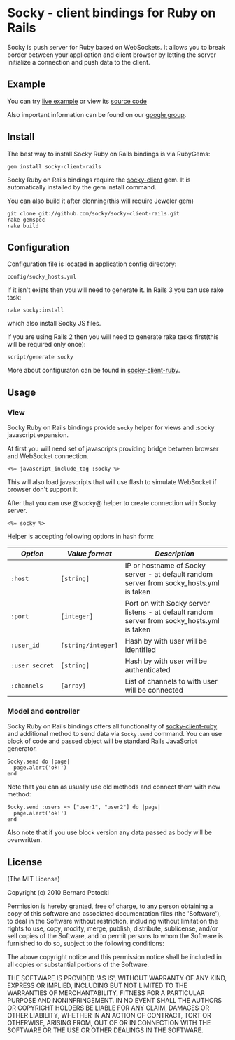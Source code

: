 Socky - client bindings for Ruby on Rails
===========

Socky is push server for Ruby based on WebSockets. It allows you to break border between your application and client browser by letting the server initialize a connection and push data to the client.

## Example

You can try [live example](http://sockydemo.imanel.org) or view its [source code](http://github.com/socky/socky-example)

Also important information can be found on our [google group](http://groups.google.com/group/socky-users).

## Install

The best way to install Socky Ruby on Rails bindings is via RubyGems:

    gem install socky-client-rails

Socky Ruby on Rails bindings require the [socky-client](http://github.com/socky/socky-client-ruby) gem. It is automatically installed by the gem install command.

You can also build it after clonning(this will require Jeweler gem)

    git clone git://github.com/socky/socky-client-rails.git
    rake gemspec
    rake build

## Configuration

Configuration file is located in application config directory:

    config/socky_hosts.yml

If it isn't exists then you will need to generate it. In Rails 3 you can use rake task:

    rake socky:install

which also install Socky JS files.

If you are using Rails 2 then you will need to generate rake tasks first(this will be required only once):

    script/generate socky

More about configuraton can be found in [socky-client-ruby](http://github.com/socky/socky-client-ruby).

## Usage

### View

Socky Ruby on Rails bindings provide `socky` helper for views and :socky javascript expansion.

At first you will need set of javascripts providing bridge between browser and WebSocket connection.

    <%= javascript_include_tag :socky %>

This will also load javascripts that will use flash to simulate WebSocket if browser don't support it.

After that you can use @socky@ helper to create connection with Socky server.

    <%= socky %>

Helper is accepting following options in hash form:

| *Option*       | *Value format*     | *Description* |
| -------------- | ------------------ | ------------- |
| `:host`        | `[string]`         | IP or hostname of Socky server - at default random server from socky_hosts.yml is taken
| `:port`        | `[integer]`        | Port on with Socky server listens - at default random server from socky_hosts.yml is taken
| `:user_id`     | `[string/integer]` | Hash by with user will be identified
| `:user_secret` | `[string]`         | Hash by with user will be authenticated
| `:channels`    | `[array]`          | List of channels to with user will be connected

### Model and controller

Socky Ruby on Rails bindings offers all functionality of [socky-client-ruby](http://github.com/socky/socky-client-ruby) and additional method to send data via `Socky.send` command. You can use block of code and passed object will be standard Rails JavaScript generator.

    Socky.send do |page|
      page.alert('ok!')
    end

Note that you can as usually use old methods and connect them with new method:

    Socky.send :users => ["user1", "user2"] do |page|
      page.alert('ok!')
    end

Also note that if you use block version any data passed as body will be overwritten.

## License

(The MIT License)

Copyright (c) 2010 Bernard Potocki

Permission is hereby granted, free of charge, to any person obtaining a copy of this software and associated documentation files (the 'Software'), to deal in the Software without restriction, including without limitation the rights to use, copy, modify, merge, publish, distribute, sublicense, and/or sell copies of the Software, and to permit persons to whom the Software is furnished to do so, subject to the following conditions:

The above copyright notice and this permission notice shall be included in all copies or substantial portions of the Software.

THE SOFTWARE IS PROVIDED 'AS IS', WITHOUT WARRANTY OF ANY KIND, EXPRESS OR IMPLIED, INCLUDING BUT NOT LIMITED TO THE WARRANTIES OF MERCHANTABILITY, FITNESS FOR A PARTICULAR PURPOSE AND NONINFRINGEMENT.  IN NO EVENT SHALL THE AUTHORS OR COPYRIGHT HOLDERS BE LIABLE FOR ANY CLAIM, DAMAGES OR OTHER LIABILITY, WHETHER IN AN ACTION OF CONTRACT, TORT OR OTHERWISE, ARISING FROM, OUT OF OR IN CONNECTION WITH THE SOFTWARE OR THE USE OR OTHER DEALINGS IN THE SOFTWARE.